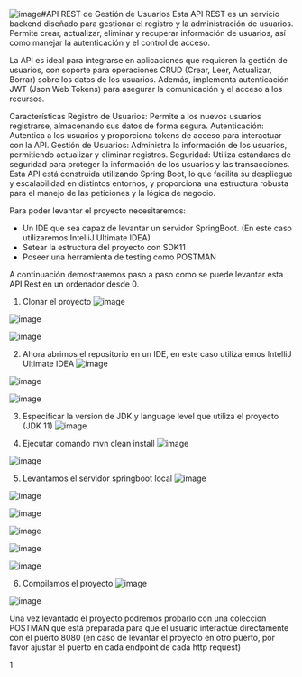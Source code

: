 ![image](https://github.com/Adolfouv/usuarios-api/assets/69990720/1b9517e0-f59b-4b8c-b767-d411188ac4c4)#API REST de Gestión de Usuarios
Esta API REST es un servicio backend diseñado para gestionar el registro y la administración de usuarios. Permite crear, actualizar, eliminar y recuperar información de usuarios, así como manejar la autenticación y el control de acceso.

La API es ideal para integrarse en aplicaciones que requieren la gestión de usuarios, con soporte para operaciones CRUD (Crear, Leer, Actualizar, Borrar) sobre los datos de los usuarios. Además, implementa autenticación JWT (Json Web Tokens) para asegurar la comunicación y el acceso a los recursos.

Características
Registro de Usuarios: Permite a los nuevos usuarios registrarse, almacenando sus datos de forma segura.
Autenticación: Autentica a los usuarios y proporciona tokens de acceso para interactuar con la API.
Gestión de Usuarios: Administra la información de los usuarios, permitiendo actualizar y eliminar registros.
Seguridad: Utiliza estándares de seguridad para proteger la información de los usuarios y las transacciones.
Esta API está construida utilizando Spring Boot, lo que facilita su despliegue y escalabilidad en distintos entornos, y proporciona una estructura robusta para el manejo de las peticiones y la lógica de negocio.

Para poder levantar el proyecto necesitaremos:

- Un IDE que sea capaz de levantar un servidor SpringBoot. (En este caso utilizaremos IntelliJ Ultimate IDEA)
- Setear la estructura del proyecto con SDK11
- Poseer una herramienta de testing como POSTMAN


A continuación demostraremos paso a paso como se puede levantar esta API Rest en un ordenador desde 0.

1) Clonar el proyecto
![image](https://github.com/Adolfouv/usuarios-api/assets/69990720/d56dc700-da38-421e-a9b3-be9c6d711d44)

![image](https://github.com/Adolfouv/usuarios-api/assets/69990720/7adc0c8c-88c9-4b64-944b-19da87fd0226)

![image](https://github.com/Adolfouv/usuarios-api/assets/69990720/2e35a493-0de0-4f55-ba02-12baf403c5e5)


2) Ahora abrimos el repositorio en un IDE, en este caso utilizaremos IntelliJ Ultimate IDEA
![image](https://github.com/Adolfouv/usuarios-api/assets/69990720/9a5b363b-1662-44a3-82b2-4944f077e9ad)

![image](https://github.com/Adolfouv/usuarios-api/assets/69990720/fa3839dc-c699-4c73-980b-0565b5d8e8ca)

![image](https://github.com/Adolfouv/usuarios-api/assets/69990720/bf2b9282-b8b9-45dc-910c-e34db40da9c4)

3) Especificar la version de JDK y language level que utiliza el proyecto (JDK 11)
![image](https://github.com/Adolfouv/usuarios-api/assets/69990720/88867c23-ffae-46e9-9245-175d5b23fed6)

4) Ejecutar comando mvn clean install
![image](https://github.com/Adolfouv/usuarios-api/assets/69990720/c66dc1c5-e544-4238-a0b9-c3720e12650a)

![image](https://github.com/Adolfouv/usuarios-api/assets/69990720/2739849f-dce6-4d5d-8be2-6ba6512d356d)

5) Levantamos el servidor springboot local
![image](https://github.com/Adolfouv/usuarios-api/assets/69990720/1b811df3-fd1a-457e-9d47-b1f69c643018)

![image](https://github.com/Adolfouv/usuarios-api/assets/69990720/2d255f1d-728e-4ad7-bc9a-72f2b8fc00da)

![image](https://github.com/Adolfouv/usuarios-api/assets/69990720/e5b424a9-8839-4190-8ffa-1b425206b998)

![image](https://github.com/Adolfouv/usuarios-api/assets/69990720/a49070a8-d999-41e0-9b09-062554031fd2)

![image](https://github.com/Adolfouv/usuarios-api/assets/69990720/4ffb9889-883c-4c67-a741-8e3976ce45b2)

![image](https://github.com/Adolfouv/usuarios-api/assets/69990720/451f48fc-b84e-4c66-9c8d-72d82d743abd)


6) Compilamos el proyecto
![image](https://github.com/Adolfouv/usuarios-api/assets/69990720/68f96dfe-acb8-4b49-9476-0a82cd38bb23)

![image](https://github.com/Adolfouv/usuarios-api/assets/69990720/7216bb9e-67bc-4741-ba12-50430c7aac3f)


Una vez levantado el proyecto podremos probarlo con una coleccion POSTMAN que está preparada para que el usuario interactúe directamente con el puerto 8080 (en caso de levantar el proyecto en otro puerto, por favor ajustar el puerto en cada endpoint de cada http request)

1

